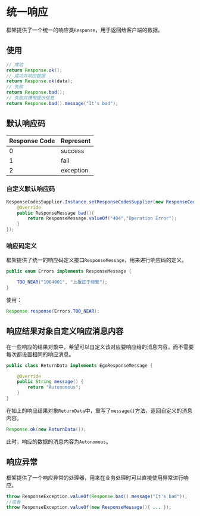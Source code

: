# 统一响应

框架提供了一个统一的响应类`Response`，用于返回给客户端的数据。

## 使用

```java
// 成功
return Response.ok();
// 成功并响应数据
return Response.ok(data);
// 失败
return Response.bad();
// 失败并携带提示信息
return Response.bad().message("It's bad");
```

## 默认响应码

| Response Code | Represent |
| ---------- | ------ |
| 0 | success |
| 1 | fail |
| 2 | exception

### 自定义默认响应码

```java
ResponseCodesSupplier.Instance.setResponseCodesSupplier(new ResponseCodesSupplier(){
    @Override 
    public ResponseMessage bad(){
        return ResponseMessage.valueOf("404","Operation Error");
    }
});
```

### 响应码定义

框架提供了统一的响应码定义接口`ResponseMessage`，用来进行响应码的定义。

```java
public enum Errors implements ResponseMessage {

	TOO_NEAR("1004001", "上报过于频繁");
}
```

使用：

```java
Response.response(Errors.TOO_NEAR);
```

## 响应结果对象自定义响应消息内容

在一些响应的结果对象中，希望可以自定义该对应要响应给的消息内容，而不需要每次都设置相同的响应消息。

```java
public class ReturnData implements EgoResponseMessage {

	@Override
	public String message() {
		return "Autonomous";
	}
}
```

在如上的响应结果对象`ReturnData`中，重写了`message()`方法，返回自定义的消息内容。

```java
Response.ok(new ReturnData());
```

此时，响应的数据的消息内容为`Autonomous`。

## 响应异常

框架提供了一个响应异常的处理器，用来在业务处理时可以直接使用异常进行响应。

```java
throw ResponseException.valueOf(Response.bad().message("It's bad"));
//或者
throw ResponseException.valueOf(new ResponseMessage(){ ... });
```
